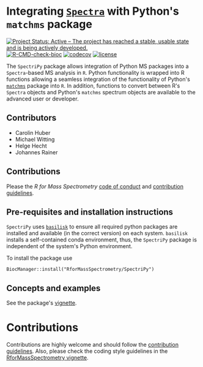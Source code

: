 # Integrating [`Spectra`](https://github.com/RforMassSpectrometry/Spectra) with Python's `matchms` package

[![Project Status: Active – The project has reached a stable, usable state and is being actively developed.](https://www.repostatus.org/badges/latest/active.svg)](https://www.repostatus.org/#active)
[![R-CMD-check-bioc](https://github.com/RforMassSpectrometry/SpectriPy/workflows/R-CMD-check-bioc/badge.svg)](https://github.com/RforMassSpectrometry/SpectriPy/actions?query=workflow%3AR-CMD-check-bioc)
[![codecov](https://codecov.io/gh/rformassspectrometry/SpectriPy/branch/main/graph/badge.svg?token=638UZM0DXP)](https://codecov.io/gh/rformassspectrometry/SpectriPy)
[![license](https://img.shields.io/badge/license-Artistic--2.0-brightgreen.svg)](https://opensource.org/licenses/Artistic-2.0)

The `SpectriPy` package allows integration of Python MS packages into a
`Spectra`-based MS analysis in `R`. Python functionality is wrapped into R
functions allowing a seamless integration of the functionality of Python's
[`matchms`](https://github.com/matchms/) package into `R`. In addition,
functions to convert between R's `Spectra` objects and Python's `matchms`
spectrum objects are available to the advanced user or developer.

## Contributors

- Carolin Huber
- Michael Witting
- Helge Hecht
- Johannes Rainer

## Contributions

Please the *R for Mass Spectrometry* [code of conduct](https://rformassspectrometry.github.io/RforMassSpectrometry/articles/RforMassSpectrometry.html#code-of-conduct) and [contribution guidelines](https://rformassspectrometry.github.io/RforMassSpectrometry/articles/RforMassSpectrometry.html#contributions).


## Pre-requisites and installation instructions

`SpectriPy` uses [`basilisk`](https://bioconductor.org/packages/basilisk) to
ensure all required python packages are installed and available (in the correct
version) on each system. `basilisk` installs a self-contained conda environment,
thus, the `SpectriPy` package is independent of the system's Python environment.

To install the package use

```
BiocManager::install("RforMassSpectrometry/SpectriPy")
```

## Concepts and examples

See the package's
[vignette](https://rformassspectrometry.github.io/SpectriPy/articles/SpectriPy.html).


# Contributions

Contributions are highly welcome and should follow the [contribution
guidelines](https://rformassspectrometry.github.io/RforMassSpectrometry/articles/RforMassSpectrometry.html#contributions).
Also, please check the coding style guidelines in the [RforMassSpectrometry
vignette](https://rformassspectrometry.github.io/RforMassSpectrometry/articles/RforMassSpectrometry.html).
